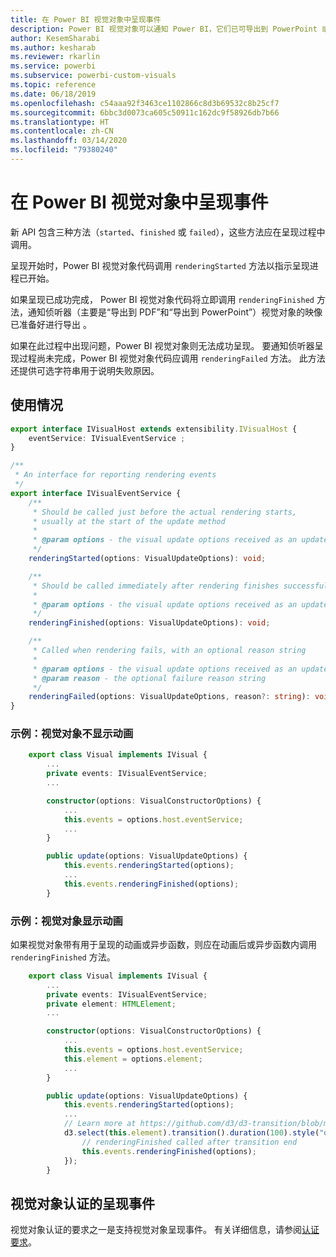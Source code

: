```yaml
---
title: 在 Power BI 视觉对象中呈现事件
description: Power BI 视觉对象可以通知 Power BI，它们已可导出到 PowerPoint 或 PDF。
author: KesemSharabi
ms.author: kesharab
ms.reviewer: rkarlin
ms.service: powerbi
ms.subservice: powerbi-custom-visuals
ms.topic: reference
ms.date: 06/18/2019
ms.openlocfilehash: c54aaa92f3463ce1102866c8d3b69532c8b25cf7
ms.sourcegitcommit: 6bbc3d0073ca605c50911c162dc9f58926db7b66
ms.translationtype: HT
ms.contentlocale: zh-CN
ms.lasthandoff: 03/14/2020
ms.locfileid: "79380240"
---
```

# <a name="render-events-in-power-bi-visuals"></a>在 Power BI 视觉对象中呈现事件

新 API 包含三种方法（`started`、`finished` 或 `failed`），这些方法应在呈现过程中调用。

呈现开始时，Power BI 视觉对象代码调用 `renderingStarted` 方法以指示呈现进程已开始。

如果呈现已成功完成， Power BI 视觉对象代码将立即调用 `renderingFinished` 方法，通知侦听器（主要是“导出到 PDF”和“导出到 PowerPoint”）视觉对象的映像已准备好进行导出   。

如果在此过程中出现问题，Power BI 视觉对象则无法成功呈现。 要通知侦听器呈现过程尚未完成，Power BI 视觉对象代码应调用 `renderingFailed` 方法。 此方法还提供可选字符串用于说明失败原因。

## <a name="usage"></a>使用情况

```typescript
export interface IVisualHost extends extensibility.IVisualHost {
    eventService: IVisualEventService ;
}

/**
 * An interface for reporting rendering events
 */
export interface IVisualEventService {
    /**
     * Should be called just before the actual rendering starts, 
     * usually at the start of the update method
     *
     * @param options - the visual update options received as an update parameter
     */
    renderingStarted(options: VisualUpdateOptions): void;

    /**
     * Should be called immediately after rendering finishes successfully
     * 
     * @param options - the visual update options received as an update parameter
     */
    renderingFinished(options: VisualUpdateOptions): void;

    /**
     * Called when rendering fails, with an optional reason string
     * 
     * @param options - the visual update options received as an update parameter
     * @param reason - the optional failure reason string
     */
    renderingFailed(options: VisualUpdateOptions, reason?: string): void;
}
```

### <a name="sample-the-visual-displays-no-animations"></a>示例：视觉对象不显示动画

```typescript
    export class Visual implements IVisual {
        ...
        private events: IVisualEventService;
        ...

        constructor(options: VisualConstructorOptions) {
            ...
            this.events = options.host.eventService;
            ...
        }

        public update(options: VisualUpdateOptions) {
            this.events.renderingStarted(options);
            ...
            this.events.renderingFinished(options);
        }
```

### <a name="sample-the-visual-displays-animations"></a>示例：视觉对象显示动画

如果视觉对象带有用于呈现的动画或异步函数，则应在动画后或异步函数内调用 `renderingFinished` 方法。

```typescript
    export class Visual implements IVisual {
        ...
        private events: IVisualEventService;
        private element: HTMLElement;
        ...

        constructor(options: VisualConstructorOptions) {
            ...
            this.events = options.host.eventService;
            this.element = options.element;
            ...
        }

        public update(options: VisualUpdateOptions) {
            this.events.renderingStarted(options);
            ...
            // Learn more at https://github.com/d3/d3-transition/blob/master/README.md#transition_end
            d3.select(this.element).transition().duration(100).style("opacity","0").end().then(() => {
                // renderingFinished called after transition end
                this.events.renderingFinished(options);
            });
        }
```

## <a name="rendering-events-for-visual-certification"></a>视觉对象认证的呈现事件

视觉对象认证的要求之一是支持视觉对象呈现事件。 有关详细信息，请参阅[认证要求](power-bi-custom-visuals-certified.md#certification-requirements)。
